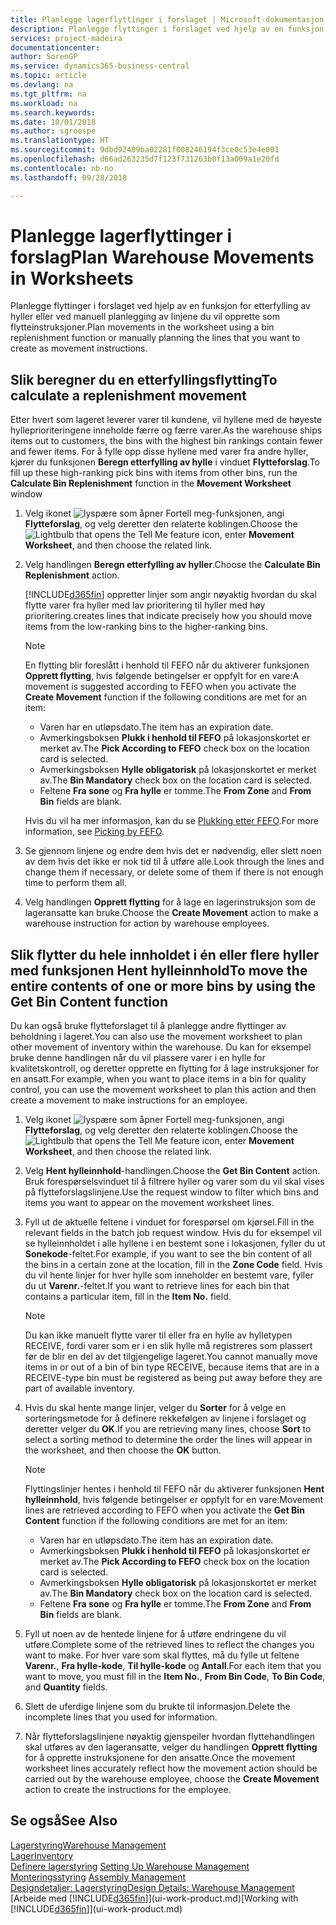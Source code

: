 ```yaml
---
title: Planlegge lagerflyttinger i forslaget | Microsoft-dokumentasjon
description: Planlegge flyttinger i forslaget ved hjelp av en funksjon for etterfylling av hyller eller ved manuell planlegging av linjene du vil opprette som flytteinstruksjoner.
services: project-madeira
documentationcenter: 
author: SorenGP
ms.service: dynamics365-business-central
ms.topic: article
ms.devlang: na
ms.tgt_pltfrm: na
ms.workload: na
ms.search.keywords: 
ms.date: 10/01/2018
ms.author: sgroespe
ms.translationtype: HT
ms.sourcegitcommit: 9dbd92409ba02281f008246194f3ce0c53e4e001
ms.openlocfilehash: d66ad263235d7f123f731263b0f13a009a1e20fd
ms.contentlocale: nb-no
ms.lasthandoff: 09/28/2018

---
```

# <a name="plan-warehouse-movements-in-worksheets"></a><span data-ttu-id="dbf8b-103">Planlegge lagerflyttinger i forslag</span><span class="sxs-lookup"><span data-stu-id="dbf8b-103">Plan Warehouse Movements in Worksheets</span></span>
<span data-ttu-id="dbf8b-104">Planlegge flyttinger i forslaget ved hjelp av en funksjon for etterfylling av hyller eller ved manuell planlegging av linjene du vil opprette som flytteinstruksjoner.</span><span class="sxs-lookup"><span data-stu-id="dbf8b-104">Plan movements in the worksheet using a bin replenishment function or manually planning the lines that you want to create as movement instructions.</span></span>  

## <a name="to-calculate-a-replenishment-movement"></a><span data-ttu-id="dbf8b-105">Slik beregner du en etterfyllingsflytting</span><span class="sxs-lookup"><span data-stu-id="dbf8b-105">To calculate a replenishment movement</span></span>  
<span data-ttu-id="dbf8b-106">Etter hvert som lageret leverer varer til kundene, vil hyllene med de høyeste hylleprioriteringene inneholde færre og færre varer.</span><span class="sxs-lookup"><span data-stu-id="dbf8b-106">As the warehouse ships items out to customers, the bins with the highest bin rankings contain fewer and fewer items.</span></span> <span data-ttu-id="dbf8b-107">For å fylle opp disse hyllene med varer fra andre hyller, kjører du funksjonen **Beregn etterfylling av hylle** i vinduet **Flytteforslag**.</span><span class="sxs-lookup"><span data-stu-id="dbf8b-107">To fill up these high-ranking pick bins with items from other bins, run the **Calculate Bin Replenishment** function in the **Movement Worksheet** window</span></span>

1.  <span data-ttu-id="dbf8b-108">Velg ikonet ![lyspære som åpner Fortell meg-funksjonen](media/ui-search/search_small.png "Fortell hva du vil gjøre"), angi **Flytteforslag**, og velg deretter den relaterte koblingen.</span><span class="sxs-lookup"><span data-stu-id="dbf8b-108">Choose the ![Lightbulb that opens the Tell Me feature](media/ui-search/search_small.png "Tell me what you want to do") icon, enter **Movement Worksheet**, and then choose the related link.</span></span>  
2.  <span data-ttu-id="dbf8b-109">Velg handlingen **Beregn etterfylling av hyller**.</span><span class="sxs-lookup"><span data-stu-id="dbf8b-109">Choose the **Calculate Bin Replenishment** action.</span></span>  

    [!INCLUDE[d365fin](includes/d365fin_md.md)] <span data-ttu-id="dbf8b-110">oppretter linjer som angir nøyaktig hvordan du skal flytte varer fra hyller med lav prioritering til hyller med høy prioritering.</span><span class="sxs-lookup"><span data-stu-id="dbf8b-110">creates lines that indicate precisely how you should move items from the low-ranking bins to the higher-ranking bins.</span></span>  

    > [!NOTE]  
    >  <span data-ttu-id="dbf8b-111">En flytting blir foreslått i henhold til FEFO når du aktiverer funksjonen **Opprett flytting**, hvis følgende betingelser er oppfylt for en vare:</span><span class="sxs-lookup"><span data-stu-id="dbf8b-111">A movement is suggested according to FEFO when you activate the **Create Movement** function if the following conditions are met for an item:</span></span>  
    >   
    >  -   <span data-ttu-id="dbf8b-112">Varen har en utløpsdato.</span><span class="sxs-lookup"><span data-stu-id="dbf8b-112">The item has an expiration date.</span></span>  
    > -   <span data-ttu-id="dbf8b-113">Avmerkingsboksen **Plukk i henhold til FEFO** på lokasjonskortet er merket av.</span><span class="sxs-lookup"><span data-stu-id="dbf8b-113">The **Pick According to FEFO** check box on the location card is selected.</span></span>  
    > -   <span data-ttu-id="dbf8b-114">Avmerkingsboksen **Hylle obligatorisk** på lokasjonskortet er merket av.</span><span class="sxs-lookup"><span data-stu-id="dbf8b-114">The **Bin Mandatory** check box on the location card is selected.</span></span>  
    > -   <span data-ttu-id="dbf8b-115">Feltene **Fra sone** og **Fra hylle** er tomme.</span><span class="sxs-lookup"><span data-stu-id="dbf8b-115">The **From Zone** and **From Bin** fields are blank.</span></span>  

    <span data-ttu-id="dbf8b-116">Hvis du vil ha mer informasjon, kan du se [Plukking etter FEFO](warehouse-picking-by-fefo.md).</span><span class="sxs-lookup"><span data-stu-id="dbf8b-116">For more information, see [Picking by FEFO](warehouse-picking-by-fefo.md).</span></span>  

3.  <span data-ttu-id="dbf8b-117">Se gjennom linjene og endre dem hvis det er nødvendig, eller slett noen av dem hvis det ikke er nok tid til å utføre alle.</span><span class="sxs-lookup"><span data-stu-id="dbf8b-117">Look through the lines and change them if necessary, or delete some of them if there is not enough time to perform them all.</span></span>  
4.  <span data-ttu-id="dbf8b-118">Velg handlingen **Opprett flytting** for å lage en lagerinstruksjon som de lageransatte kan bruke.</span><span class="sxs-lookup"><span data-stu-id="dbf8b-118">Choose the **Create Movement** action to make a warehouse instruction for action by warehouse employees.</span></span>  

## <a name="to-move-the-entire-contents-of-one-or-more-bins-by-using-the-get-bin-content-function"></a><span data-ttu-id="dbf8b-119">Slik flytter du hele innholdet i én eller flere hyller med funksjonen Hent hylleinnhold</span><span class="sxs-lookup"><span data-stu-id="dbf8b-119">To move the entire contents of one or more bins by using the Get Bin Content function</span></span>  
<span data-ttu-id="dbf8b-120">Du kan også bruke flytteforslaget til å planlegge andre flyttinger av beholdning i lageret.</span><span class="sxs-lookup"><span data-stu-id="dbf8b-120">You can also use the movement worksheet to plan other movement of inventory within the warehouse.</span></span> <span data-ttu-id="dbf8b-121">Du kan for eksempel bruke denne handlingen når du vil plassere varer i en hylle for kvalitetskontroll, og deretter opprette en flytting for å lage instruksjoner for en ansatt.</span><span class="sxs-lookup"><span data-stu-id="dbf8b-121">For example, when you want to place items in a bin for quality control, you can use the movement worksheet to plan this action and then create a movement to make instructions for an employee.</span></span>  

1.  <span data-ttu-id="dbf8b-122">Velg ikonet ![lyspære som åpner Fortell meg-funksjonen](media/ui-search/search_small.png "Fortell hva du vil gjøre"), angi **Flytteforslag**, og velg deretter den relaterte koblingen.</span><span class="sxs-lookup"><span data-stu-id="dbf8b-122">Choose the ![Lightbulb that opens the Tell Me feature](media/ui-search/search_small.png "Tell me what you want to do") icon, enter **Movement Worksheet**, and then choose the related link.</span></span>  
2.  <span data-ttu-id="dbf8b-123">Velg **Hent hylleinnhold**-handlingen.</span><span class="sxs-lookup"><span data-stu-id="dbf8b-123">Choose the **Get Bin Content** action.</span></span> <span data-ttu-id="dbf8b-124">Bruk forespørselsvinduet til å filtrere hyller og varer som du vil skal vises på flytteforslagslinjene.</span><span class="sxs-lookup"><span data-stu-id="dbf8b-124">Use the request window to filter which bins and items you want to appear on the movement worksheet lines.</span></span>  
3.  <span data-ttu-id="dbf8b-125">Fyll ut de aktuelle feltene i vinduet for forespørsel om kjørsel.</span><span class="sxs-lookup"><span data-stu-id="dbf8b-125">Fill in the relevant fields in the batch job request window.</span></span> <span data-ttu-id="dbf8b-126">Hvis du for eksempel vil se hylleinnholdet i alle hyllene i en bestemt sone i lokasjonen, fyller du ut **Sonekode**-feltet.</span><span class="sxs-lookup"><span data-stu-id="dbf8b-126">For example, if you want to see the bin content of all the bins in a certain zone at the location, fill in the **Zone Code** field.</span></span> <span data-ttu-id="dbf8b-127">Hvis du vil hente linjer for hver hylle som inneholder en bestemt vare, fyller du ut **Varenr.**-feltet.</span><span class="sxs-lookup"><span data-stu-id="dbf8b-127">If you want to retrieve lines for each bin that contains a particular item, fill in the **Item No.** field.</span></span>  

    > [!NOTE]  
    >  <span data-ttu-id="dbf8b-128">Du kan ikke manuelt flytte varer til eller fra en hylle av hylletypen RECEIVE, fordi varer som er i en slik hylle må registreres som plassert før de blir en del av det tilgjengelige lageret.</span><span class="sxs-lookup"><span data-stu-id="dbf8b-128">You cannot manually move items in or out of a bin of bin type RECEIVE, because items that are in a RECEIVE-type bin must be registered as being put away before they are part of available inventory.</span></span>  

4.  <span data-ttu-id="dbf8b-129">Hvis du skal hente mange linjer, velger du **Sorter** for å velge en sorteringsmetode for å definere rekkefølgen av linjene i forslaget og deretter velger du **OK**.</span><span class="sxs-lookup"><span data-stu-id="dbf8b-129">If you are retrieving many lines, choose **Sort** to select a sorting method to determine the order the lines will appear in the worksheet, and then choose the **OK** button.</span></span>  

    > [!NOTE]  
    >  <span data-ttu-id="dbf8b-130">Flyttingslinjer hentes i henhold til FEFO når du aktiverer funksjonen **Hent hylleinnhold**, hvis følgende betingelser er oppfylt for en vare:</span><span class="sxs-lookup"><span data-stu-id="dbf8b-130">Movement lines are retrieved according to FEFO when you activate the **Get Bin Content** function if the following conditions are met for an item:</span></span>  
    >   
    >  -   <span data-ttu-id="dbf8b-131">Varen har en utløpsdato.</span><span class="sxs-lookup"><span data-stu-id="dbf8b-131">The item has an expiration date.</span></span>  
    > -   <span data-ttu-id="dbf8b-132">Avmerkingsboksen **Plukk i henhold til FEFO** på lokasjonskortet er merket av.</span><span class="sxs-lookup"><span data-stu-id="dbf8b-132">The **Pick According to FEFO** check box on the location card is selected.</span></span>  
    > -   <span data-ttu-id="dbf8b-133">Avmerkingsboksen **Hylle obligatorisk** på lokasjonskortet er merket av.</span><span class="sxs-lookup"><span data-stu-id="dbf8b-133">The **Bin Mandatory** check box on the location card is selected.</span></span>  
    > -   <span data-ttu-id="dbf8b-134">Feltene **Fra sone** og **Fra hylle** er tomme.</span><span class="sxs-lookup"><span data-stu-id="dbf8b-134">The **From Zone** and **From Bin** fields are blank.</span></span>  

5.  <span data-ttu-id="dbf8b-135">Fyll ut noen av de hentede linjene for å utføre endringene du vil utføre.</span><span class="sxs-lookup"><span data-stu-id="dbf8b-135">Complete some of the retrieved lines to reflect the changes you want to make.</span></span> <span data-ttu-id="dbf8b-136">For hver vare som skal flyttes, må du fylle ut feltene **Varenr.**, **Fra hylle-kode**, **Til hylle-kode** og **Antall**.</span><span class="sxs-lookup"><span data-stu-id="dbf8b-136">For each item that you want to move, you must fill in the **Item No.**, **From Bin Code**, **To Bin Code**, and **Quantity** fields.</span></span>  
6.  <span data-ttu-id="dbf8b-137">Slett de uferdige linjene som du brukte til informasjon.</span><span class="sxs-lookup"><span data-stu-id="dbf8b-137">Delete the incomplete lines that you used for information.</span></span>  
7.  <span data-ttu-id="dbf8b-138">Når flytteforslagslinjene nøyaktig gjenspeiler hvordan flyttehandlingen skal utføres av den lageransatte, velger du handlingen **Opprett flytting** for å opprette instruksjonene for den ansatte.</span><span class="sxs-lookup"><span data-stu-id="dbf8b-138">Once the movement worksheet lines accurately reflect how the movement action should be carried out by the warehouse employee, choose the **Create Movement** action to create the instructions for the employee.</span></span>  

## <a name="see-also"></a><span data-ttu-id="dbf8b-139">Se også</span><span class="sxs-lookup"><span data-stu-id="dbf8b-139">See Also</span></span>  
[<span data-ttu-id="dbf8b-140">Lagerstyring</span><span class="sxs-lookup"><span data-stu-id="dbf8b-140">Warehouse Management</span></span>](warehouse-manage-warehouse.md)  
[<span data-ttu-id="dbf8b-141">Lager</span><span class="sxs-lookup"><span data-stu-id="dbf8b-141">Inventory</span></span>](inventory-manage-inventory.md)  
<span data-ttu-id="dbf8b-142">[Definere lagerstyring](warehouse-setup-warehouse.md)   </span><span class="sxs-lookup"><span data-stu-id="dbf8b-142">[Setting Up Warehouse Management](warehouse-setup-warehouse.md)   </span></span>  
<span data-ttu-id="dbf8b-143">[Monteringsstyring](assembly-assemble-items.md)  </span><span class="sxs-lookup"><span data-stu-id="dbf8b-143">[Assembly Management](assembly-assemble-items.md)  </span></span>  
[<span data-ttu-id="dbf8b-144">Designdetaljer: Lagerstyring</span><span class="sxs-lookup"><span data-stu-id="dbf8b-144">Design Details: Warehouse Management</span></span>](design-details-warehouse-management.md)  
<span data-ttu-id="dbf8b-145">[Arbeide med [!INCLUDE[d365fin](includes/d365fin_md.md)]](ui-work-product.md)</span><span class="sxs-lookup"><span data-stu-id="dbf8b-145">[Working with [!INCLUDE[d365fin](includes/d365fin_md.md)]](ui-work-product.md)</span></span>

